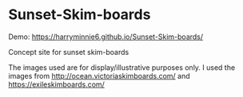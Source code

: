 # Sunset-Skim-boards
Demo:  https://harryminnie6.github.io/Sunset-Skim-boards/

Concept site for sunset skim-boards

The images used are for display/illustrative purposes only. I used the images from http://ocean.victoriaskimboards.com/ and https://exileskimboards.com/
